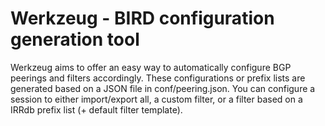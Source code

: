 Werkzeug - BIRD configuration generation tool
================================================

Werkzeug aims to offer an easy way to automatically configure BGP peerings and filters accordingly. These configurations or prefix lists are generated based on a JSON file in conf/peering.json.
You can configure a session to either import/export all, a custom filter, or a filter based on a IRRdb prefix list (+ default filter template).

